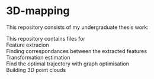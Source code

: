 # 3D-mapping

This repository consists of my undergraduate thesis work:

This repository contains files for  
Feature extracion  
Finding correspondances between the extracted features  
Transformation estimation  
Find the optimal trajectory with graph optimisation  
Building 3D point clouds  
